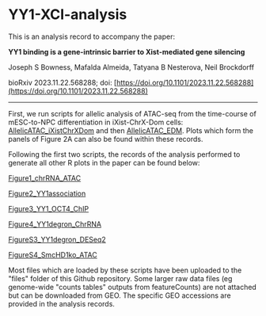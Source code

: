 # YY1-XCI-analysis

This is an analysis record to accompany the paper:

**YY1 binding is a gene-intrinsic barrier to Xist-mediated gene silencing**

Joseph S Bowness, Mafalda Almeida, Tatyana B Nesterova, Neil Brockdorff

bioRxiv 2023.11.22.568288; doi: [https://doi.org/10.1101/2023.11.22.568288](https://doi.org/10.1101/2023.11.22.568288)


-----


First, we run scripts for allelic analysis of ATAC-seq from the time-course of mESC-to-NPC differentiation in iXist-ChrX-Dom cells:
[AllelicATAC_iXistChrXDom](https://joebowness.github.io/YY1-XCI-analysis/AllelicATAC_iXistChrXDom.html) and then [AllelicATAC_EDM](https://joebowness.github.io/YY1-XCI-analysis/AllelicATAC_EDM.html). Plots which form the panels of Figure 2A can also be found within these records. 
 
 Following the first two scripts, the records of the analysis performed to generate all other R plots in the paper can be found below:
 
[Figure1_chrRNA_ATAC](https://joebowness.github.io/YY1-XCI-analysis/Figure1_chrRNA_ATAC.html)

[Figure2_YY1association](https://joebowness.github.io/YY1-XCI-analysis/Figure2_YY1association.html)

[Figure3_YY1_OCT4_ChIP](https://joebowness.github.io/YY1-XCI-analysis/Figure3_YY1_OCT4_ChIP.html)
 
[Figure4_YY1degron_ChrRNA](https://joebowness.github.io/YY1-XCI-analysis/Figure4_YY1degron_ChrRNA.html)

[FigureS3_YY1degron_DESeq2](https://joebowness.github.io/YY1-XCI-analysis/FigureS3_YY1degron_DESeq2.html)

[FigureS4_SmcHD1ko_ATAC](https://joebowness.github.io/YY1-XCI-analysis/FigureS4_SmcHD1ko_ATAC.html)
 
 
Most files which are loaded by these scripts have been uploaded to the "files" folder of this Github repository. Some larger raw data files (eg genome-wide "counts tables" outputs from featureCounts) are not attached but can be downloaded from GEO. The specific GEO accessions are provided in the analysis records. 



